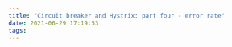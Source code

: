 ```yaml
---
title: "Circuit breaker and Hystrix: part four - error rate"
date: 2021-06-29 17:19:53
tags:
---
```

